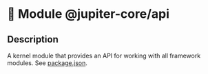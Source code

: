 # 🧩 Module @jupiter-core/api

## Description

A kernel module that provides an API for working with all framework modules. See [package.json](./package.json).

